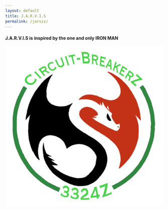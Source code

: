 ```yaml
---
layout: default
title: J.A.R.V.I.S
permalink: /jarvis/
---
```


<h4>J.A.R.V.I.S is inspired by the one and only IRON MAN<h4>


![Jarvis RN](/3324Z.png)